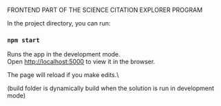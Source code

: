 
FRONTEND PART OF THE SCIENCE CITATION EXPLORER PROGRAM

In the project directory, you can run:

### `npm start`

Runs the app in the development mode.\
Open [http://localhost:5000](http://localhost:5000) to view it in the browser.

The page will reload if you make edits.\

(build folder is dynamically build when the solution is run in development mode)

